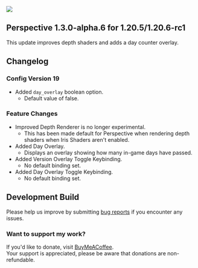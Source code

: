 ![](https://mclegoman.com/images/a/a7/Perspective_Development_Logo.png)  
## Perspective 1.3.0-alpha.6 for 1.20.5/1.20.6-rc1  
This update improves depth shaders and adds a day counter overlay.

## Changelog  
### Config Version 19  
- Added `day_overlay` boolean option.  
  - Default value of false.  
### Feature Changes  
- Improved Depth Renderer is no longer experimental.  
  - This has been made default for Perspective when rendering depth shaders when Iris Shaders aren't enabled.  
- Added Day Overlay.  
  - Displays an overlay showing how many in-game days have passed.  
- Added Version Overlay Toggle Keybinding.  
  - No default binding set.  
- Added Day Overlay Toggle Keybinding.  
  - No default binding set.  

## Development Build  
Please help us improve by submitting [bug reports](https://github.com/MCLegoMan/Perspective/issues) if you encounter any issues.  

### Want to support my work?  
If you'd like to donate, visit [BuyMeACoffee](https://www.buymeacoffee.com/mclegoman).  
Your support is appreciated, please be aware that donations are non-refundable.  